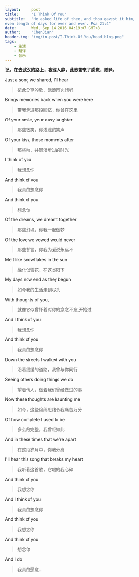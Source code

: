 ```yaml
---
layout:     post
title:      "I Think Of You"
subtitle:   "He asked life of thee, and thou gavest it him,
even length of days for ever and ever. Psa 21:4"
date:       Wed, Sep 14 2016 04:19:07 GMT+8
author:     "ChenJian"
header-img: "img/in-post/I-Think-Of-You/head_blog.png"
tags:
    - 生活
    - 翻译
    - 音乐
---
```


**记。在去武汉的路上，夜深人静，此歌带来了感觉，随译。**

Just a song we shared, I'll hear

> 彼此分享的歌，我愿再次倾听

Brings memories back when you were here

> 带我走进那段回忆，你曾在这里

Of your smile, your easy laughter

> 那些微笑，你浅浅的笑声

Of your kiss, those moments after

> 那些吻，共同漫步过的时光

I think of you

> 我想念你

And think of you

> 我真的想念你

And think of you.

> 想念你

Of the dreams, we dreamt together

> 那些幻境，你我一起做梦

Of the love we vowed would never

> 那些誓言，你我为爱说永远不

Melt like snowflakes in the sun

> 融化似雪花，在这炎阳下

My days now end as they begun

> 如今我的生活走到尽头

With thoughts of you,

> 就像它似曾怀着对你的念念不忘,开始过

And I think of you

> 我想念你

And think of you

> 我真的想念你

Down the streets I walked with you

> 沿着缓缓的道路，我曾与你同行

Seeing others doing things we do

> 望着他人，做着我们曾经做过的事

Now these thoughts are haunting me

> 如今，这些绵绵思绪令我痛苦万分

Of how complete I used to be

> 多么的完整，我曾经如此

And in these times that we're apart

> 在这段岁月中，你我分离

I'll hear this song that breaks my heart

> 我听着这首歌，它唱的我心碎

And think of you

> 我想念你

And I think of you

> 我真的想念你

And think of you

> 我想念你

And think of you

> 想念你

And I do

> 我真的愿意...